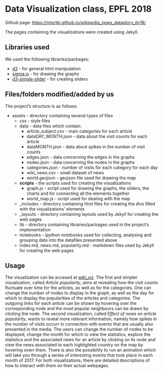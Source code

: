 # Data Visualization class, EPFL 2018

Github page:
https://mlortki.github.io/wikipedia_news_datastory_dv18/

The pages containing the visualizations were created using Jekyll.

## Libraries used
We used the following libraries/packages:
- [d3](https://d3js.org/) - for general html manipulation
- [sigma.js](http://sigmajs.org/) - for drawing the graphs
- [d3-simple-slider](https://bl.ocks.org/johnwalley/e1d256b81e51da68f7feb632a53c3518) - for creating sliders

## Files/folders modified/added by us
The project’s structure is as follows:

- assets - directory containing several types of files
     - css - style files
     - data - data files which contain:
          - article_subject.csv - main categories for each article
          - dataDAY_MONTH.json - data about the visit counts for each article
          - dataMONTH.json - data about spikes in the number of visit counts
          - edges.json - data concerning the edges in the graphs
          - nodes.json - data concerning the nodes in the graphs
          - categories.json - number of visits for each category for each day
          - wiki_news.csv - small dataset of news
          - world.geojson - geojson file used for drawing the map
     - __scripts__ - the scripts used for creating the visualizations
          - graph.js - script used for drawing the graphs, the sliders, the charts and for connecting all the elements together
          - world_map.js - script used for dealing with the map
     - \_includes - directory containing html files for creating the divs filled with the visualizations’ elements
     - \_layouts - directory containing layouts used by Jekyll for creating the web pages
     - lib - directory containing libraries/packages used in the project’s implementation
     - notebooks - ipython notebooks used for collecting, analysing and grouping data into the datafiles presented above
     - index\.md, news\.md, popularity\.md - markdown files used by Jekyll for creating the web pages

## Usage
The visualization can be accesed at [wiki_viz](https://mlortki.github.io/wikipedia_news_datastory_dv18/).
The first and simpler visualization, called *Article popularity*, aims at revealing how the visit counts fluctuate over time for the articles, as well as for the categories. One can change the number of nodes to display in the graph, as well as the day for which to display the popularities of the articles and categories. The outgoing links for each article can be shown by hovering over the corresponding node and the most popular neighbours can be drawn by clicking the node.
The second visualization, called *Effect of news on article popularity*, wants to reveal more relevant information, namely how spikes in the number of visits occurr in connection with events that are usually also presented in the media. The users can change the number of nodes to be displayed, change the month for which to view the statistics, explore the statistics and the associated news for an article by clicking on its node and view the news associated to each highlighted country on the map by hovering overr them. There is also the possibility to run an animation which will take you through a series of interesting events that took place in each month of 2017.
For both visualizations, there are detailed descriptions of how to interact with them on their actual webpages.
